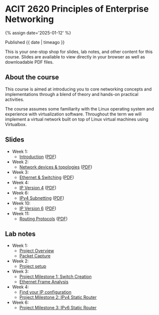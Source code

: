 # ACIT 2620 Principles of Enterprise Networking

{% assign date='2025-01-12' %}

Published {{ date | timeago }}

This is your one-stop shop for slides, lab notes, and other content for this course. Slides are available to view directly in your browser as well as downloadable PDF files.

## About the course

This course is aimed at introducing you to core networking concepts and implementations through a blend of theory and hands-on practical activities.

The course assumes some familiarity with the Linux operating system and experience with virtualization software. Throughout the term we will implement a virtual network built on top of Linux virtual machines using Virtualbox.

## Slides

* Week 1:
  * [Introduction](./slides/introduction.html) (<a href="./download/introduction.pdf" download>PDF</a>)
* Week 2: 
  * [Network devices & topologies](./slides/devices_and_topologies.html) (<a href="./download/devices_and_topologies.pdf" download>PDF</a>)
* Week 3:
  * [Ethernet & Switching](./slides/ethernet.html) (<a href="./download/ethernet.pdf" download>PDF</a>)
* Week 4:
  * [IP Version 4](./slides/ipv4.html) (<a href="./download/ipv4.pdf" download>PDF</a>)
* Week 6:
  * [IPv4 Subnetting](./slides/ipv4_subnetting.html) (<a href="./download/ipv4_subnetting.pdf" download>PDF</a>)
* Week 10:
  * [IP Version 6](./slides/ipv6.html) (<a href="./download/ipv6.pdf" download>PDF</a>)
* Week 11:
  * [Routing Protocols](./slides/routing_protocols.html) (<a href="./download/routing_protocols.pdf" download>PDF</a>)

## Lab notes

* Week 1:
  * [Project Overview](./project-overview)
  * [Packet Capture](./packet-capture)
* Week 2:
  * [Project setup](./project-setup)
* Week 3:
  * [Project Milestone 1: Switch Creation](./project-switch-creation)
  * [Ethernet Frame Analysis](./ethernet-frame-analysis)
* Week 4:
  * [Find your IP configuration](./ip-configuration)
  * [Project Milestone 2: IPv4 Static Router](./project-ipv4-static-router)
* Week 6:
  * [Project Milestone 3: IPv6 Static Router](./project-ipv6-static-router)
